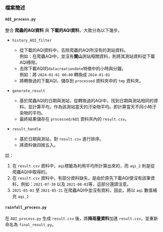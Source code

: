 
### 檔案簡述
#### ``AQI_process.py``
整合 **爬蟲的AQI資料** 與 **下載的AQI資料**，大致分為以下幾步。
* ``history_AQI_filter``
    * 從下載的AQI資料中，去除爬蟲的AQI所沒有的測站資料。  
    例如：在爬蟲AQI中，並沒有**關山**測站相關資料，則將其測站資料從下載AQI移除。
    * 去除下載AQI的``datacreationdate``特徵中的小時與分鐘。  
    例如：將 ``2024-01-01 00:00`` 轉換成 ``2024-01-01``
    * 將轉換過的下載AQI，儲存到 ``processed`` 資料夾中的 ``tmp`` 資料夾。
* ``generate_result``
    * 基於爬蟲AQI的日期與測站，從轉換過的AQI中，找到日期與測站相同的資料，並計算平均，作為該測站當天的汙染物平均。即計算當天不同小時汙染物的平均。
    * 最終結果儲存在 ``processed/AQI`` 資料夾內的 ``result.csv``。

* ``result_handle``
    * 基於日期與測站，對 ``result.csv`` 進行排序。
    * 將資料做四捨五入。

註：
1. 在 ``result.csv`` 資料中，``aqi``標籤為利用平均所計算出來的，而 ``aqi_2`` 則是從爬蟲AQI中取得的。
2. 在 ``result.csv`` 資料中，有部分資料缺失，是由於原先下載AQI便沒有該筆資料，例如：``2021-07-30`` 以及 ``2021-08-01``等，這部分還請注意。
3. ``2021-05-01`` 至 ``2021-05-31`` 在爬蟲AQI中並沒有資料，因此，將以 ``aqi`` 數值補充 ``aqi_2``

#### ``rainfall_process.py``
在 ``AQI_process.py`` 生成 ``result.csv`` 後，將**降雨量資料**加進 ``result.csv``，並重新命名為 ``final_result.py``。